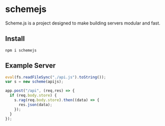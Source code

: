 # schemejs
Scheme.js is a project designed to make building servers modular and fast.

## Install
```
npm i schemejs
```

## Example Server

``` javascript
eval(fs.readFileSync("./api.js").toString());
var s = new scheme(apijs);

app.post("/api", (req,res) => {
  if (req.body.store) {
    s.rag(req.body.store).then((data) => {
      res.json(data);
    });
  }
});
```
